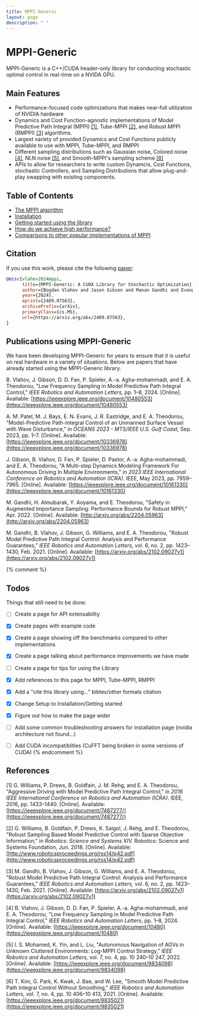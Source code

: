 ```yaml
---
title: MPPI-Generic
layout: page
description: " "
---
```

# MPPI-Generic

MPPI-Generic is a C++/CUDA header-only library for conducting stochastic optimal control in real-time on a NVIDA GPU.

## Main Features

* Performance-focused code optimizations that makes near-full utilization of NVIDIA hardware
* Dynamics and Cost Function-agnostic implementations of Model Predictive Path Integral (MPPI) [[1]](#1), Tube-MPPI [[2]](@2), and Robust MPPI (RMPPI) [[3]](#3) algorithms.
* Largest variety of provided Dynamics and Cost Functions publicly available to use with MPPI, Tube-MPPI, and RMPPI
* Different sampling distributions such as Gaussian noise, Colored noise [[4]](#4), NLN noise [[5]](#5), and Smooth-MPPI's sampling scheme [[6]](#6)
* APIs to allow for researchers to write custom Dynamcis, Cost Functions, stochastic Controllers, and Sampling Distributions
that allow plug-and-play swapping with existing components.

## Table of Contents

* [The MPPI algorithm](docs/mppi.md)
* [Installation](docs/setup.md)
* [Getting started using the library](examples.md)
* [How do we achieve high performance?](docs/performance.md)
* [Comparisons to other popular implementations of MPPI](docs/benchmarks.md)

## Citation
If you use this work, please cite the following [paper](https://arxiv.org/abs/2409.07563):
```BibTex
@misc{vlahov2024mppi,
      title={MPPI-Generic: A CUDA Library for Stochastic Optimization},
      author={Bogdan Vlahov and Jason Gibson and Manan Gandhi and Evangelos A. Theodorou},
      year={2024},
      eprint={2409.07563},
      archivePrefix={arXiv},
      primaryClass={cs.MS},
      url={https://arxiv.org/abs/2409.07563},
}
```


## Publications using MPPI-Generic
We have been developing MPPI-Generic for years to ensure that it is useful on real hardware in a variety of situations.
Below are papers that have already started using the MPPI-Generic library.

B. Vlahov, J. Gibson, D. D. Fan, P. Spieler, A.-a. Agha-mohammadi, and E. A. Theodorou,
"Low Frequency Sampling in Model Predictive Path Integral Control,"
*IEEE Robotics and Automation Letters,* pp. 1–8, 2024. [Online].
Available: [https://ieeexplore.ieee.org/document/10480553](https://ieeexplore.ieee.org/document/10480553)

A. M. Patel, M. J. Bays, E. N. Evans, J. R. Eastridge, and E. A. Theodorou,
"Model-Predictive Path-Integral Control of an Unmanned Surface Vessel with Wave
Disturbance," in *OCEANS 2023 - MTS/IEEE U.S. Gulf Coast,* Sep. 2023, pp. 1–7. [Online].
Available: [https://ieeexplore.ieee.org/document/10336978](https://ieeexplore.ieee.org/document/10336978)

J. Gibson, B. Vlahov, D. Fan, P. Spieler, D. Pastor, A.-a. Agha-mohammadi, and E. A. Theodorou,
"A Multi-step Dynamics Modeling Framework For Autonomous Driving In Multiple Environments,"
in *2023 IEEE International Conference on Robotics and Automation (ICRA).*
IEEE, May 2023, pp. 7959–7965. [Online].
Available: [https://ieeexplore.ieee.org/document/10161330](https://ieeexplore.ieee.org/document/10161330)

M. Gandhi, H. Almubarak, Y. Aoyama, and E. Theodorou,
"Safety in Augmented Importance Sampling: Performance Bounds for Robust MPPI,"
Apr. 2022. [Online].
Available: [http://arxiv.org/abs/2204.05963](http://arxiv.org/abs/2204.05963)

M. Gandhi, B. Vlahov, J. Gibson, G. Williams, and E. A. Theodorou,
"Robust Model Predictive Path Integral Control: Analysis and Performance Guarantees,"
*IEEE Robotics and Automation Letters,* vol. 6, no. 2, pp. 1423–1430, Feb. 2021. [Online].
Available: [https://arxiv.org/abs/2102.09027v1](https://arxiv.org/abs/2102.09027v1)

{% comment %}
## Todos
Things that still need to be done:
- [ ] Create a page for API extensability
- [x] Create pages with example code
- [x] Create a page showing off the benchmarks compared to other implementations
- [x] Create a page talking about performance improvements we have made
- [ ] Create a page for tips for using the Library
- [x] Add references to this page for MPPI, Tube-MPPI, RMPPI
- [x] Add a "cite this library using..." bibtex/other formats citation
- [x] Change Setup to Installation/Getting started
- [x]  Figure out how to make the page wider
- [ ] Add some common troubleshooting answers for installation page (nvidia architecture not found...)
- [ ] Add CUDA incompatiblities (CuFFT being broken in some versions of CUDA)
{% endcomment %}


## References
<a id="1">[1]</a>
G. Williams, P. Drews, B. Goldfain, J. M. Rehg, and E. A. Theodorou,
"Aggressive Driving with Model Predictive Path Integral Control," in _2016 IEEE
International Conference on Robotics and Automation (ICRA)_. IEEE, 2016, pp. 1433–1440. [Online].
Available: [https://ieeexplore.ieee.org/document/7487277/](https://ieeexplore.ieee.org/document/7487277/)

<a id="2">[2]</a>
G. Williams, B. Goldfain, P. Drews, K. Saigol, J. Rehg,
and E. Theodorou, "Robust Sampling Based Model
Predictive Control with Sparse Objective Information," in
_Robotics: Science and Systems XIV._ Robotics: Science
and Systems Foundation, Jun. 2018. [Online]. Available:
[http://www.roboticsproceedings.org/rss14/p42.pdf](http://www.roboticsproceedings.org/rss14/p42.pdf)

<a id="3">[3]</a>
M. Gandhi, B. Vlahov, J. Gibson, G. Williams,
and E. A. Theodorou, "Robust Model Predictive Path
Integral Control: Analysis and Performance Guarantees,"
_IEEE Robotics and Automation Letters,_ vol. 6, no. 2,
pp. 1423–1430, Feb. 2021. [Online]. Available:
[https://arxiv.org/abs/2102.09027v1](https://arxiv.org/abs/2102.09027v1)


<a id="4">[4]</a>
B. Vlahov, J. Gibson, D. D. Fan, P. Spieler, A.-a. Agha-mohammadi, and E. A. Theodorou,
"Low Frequency Sampling in Model Predictive Path Integral
Control," *IEEE Robotics and Automation Letters*, pp. 1–8, 2024. [Online]. Available:
[https://ieeexplore.ieee.org/document/10480](https://ieeexplore.ieee.org/document/10480)

<a id="5">[5]</a>
I. S. Mohamed, K. Yin, and L. Liu,
"Autonomous Navigation of AGVs in Unknown Cluttered Environments:
Log-MPPI Control Strategy," *IEEE Robotics and Automation Letters,*
vol. 7, no. 4, pp. 10 240–10 247, 2022. [Online]. Available:
[https://ieeexplore.ieee.org/document/9834098](https://ieeexplore.ieee.org/document/9834098)

<a id="6">[6]</a>
T. Kim, G. Park, K. Kwak, J. Bae, and W. Lee,
"Smooth Model Predictive Path Integral Control Without Smoothing,"
*IEEE Robotics and Automation Letters*, vol. 7, no. 4, pp. 10 406–10 413, 2021. [Online]. Available:
[https://ieeexplore.ieee.org/document/9835021](https://ieeexplore.ieee.org/document/9835021)
